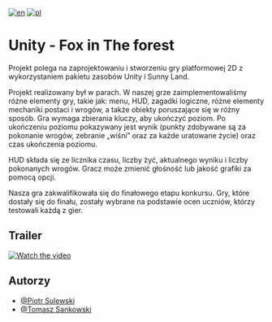 [![en](https://img.shields.io/badge/lang-en-blue.svg)](https://github.com/peterprospl12/Fox-in-The-Forest/blob/main/README.md)
[![pl](https://img.shields.io/badge/lang-pl-red.svg)](https://github.com/peterprospl12/Fox-in-The-Forest/blob/main/README.pl.md)


# Unity - Fox in The forest

Projekt polega na zaprojektowaniu i stworzeniu gry platformowej 2D z wykorzystaniem pakietu zasobów Unity i Sunny Land.

Projekt realizowany był w parach. W naszej grze zaimplementowaliśmy różne elementy gry, takie jak: menu, HUD, zagadki logiczne, różne elementy mechaniki postaci i wrogów, a także obiekty poruszające się w różny sposób.
Gra wymaga zbierania kluczy, aby ukończyć poziom.
Po ukończeniu poziomu pokazywany jest wynik (punkty zdobywane są za pokonanie wrogów, zebranie „wiśni” oraz za każde uratowane życie) oraz czas ukończenia poziomu.

HUD składa się ze licznika czasu, liczby żyć, aktualnego wyniku i liczby pokonanych wrogów. Gracz może zmienić głośność lub jakość grafiki za pomocą opcji.

Nasza gra zakwalifikowała się do finałowego etapu konkursu. Gry, które dostały się do finału, zostały wybrane na podstawie ocen uczniów, którzy testowali każdą z gier.
## Trailer



[![Watch the video](https://i.imgur.com/TAFxVx2.png)](https://youtu.be/XhBEN22He_g
)

## Autorzy

- [@Piotr Sulewski](https://github.com/peterprospl12)
- [@Tomasz Sankowski](https://www.github.com)

